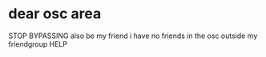 # dear osc area
STOP BYPASSING also be my friend i have no friends in the osc outside my friendgroup HELP
